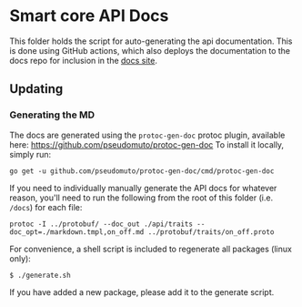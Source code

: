 # Smart core API Docs
This folder holds the script for auto-generating the api documentation. This is done using GitHub actions, which also deploys the documentation to the docs repo for inclusion in the [docs site](https://smart-core-os.github.io).

## Updating

### Generating the MD
The docs are generated using the `protoc-gen-doc` protoc plugin, available here: 
https://github.com/pseudomuto/protoc-gen-doc  To install it locally, simply run:
```shell script
go get -u github.com/pseudomuto/protoc-gen-doc/cmd/protoc-gen-doc
```

If you need to individually manually generate the API docs for whatever reason, you'll need to run
the following from the root of this folder (i.e. `/docs`) for each file:
```shell script
protoc -I ../protobuf/ --doc_out ./api/traits --doc_opt=./markdown.tmpl,on_off.md ../protobuf/traits/on_off.proto
```

For convenience, a shell script is included to regenerate all packages (linux only):
```shell script
$ ./generate.sh
```

If you have added a new package, please add it to the generate script.
